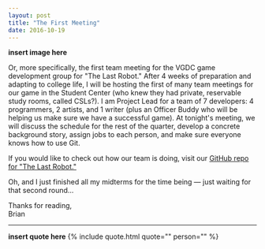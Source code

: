 ```yaml
---
layout: post
title: "The First Meeting"
date: 2016-10-19
---
```


**insert image here**

Or, more specifically, the first team meeting for the VGDC game development group for "The Last Robot." After 4 weeks of preparation and adapting to college life, I will be hosting the first of many team meetings for our game in the Student Center (who knew they had private, reservable study rooms, called CSLs?). I am Project Lead for a team of 7 developers: 4 programmers, 2 artists, and 1 writer (plus an Officer Buddy who will be helping us make sure we have a successful game). At tonight's meeting, we will discuss the schedule for the rest of the quarter, develop a concrete background story, assign jobs to each person, and make sure everyone knows how to use Git.

If you would like to check out how our team is doing, visit our [GitHub repo for "The Last Robot."](https://github.com/)

Oh, and I just finished all my midterms for the time being &mdash; just waiting for that second round...

Thanks for reading,<br/>
Brian

---

**insert quote here**
{% include quote.html
    quote=""
    person="" %}
